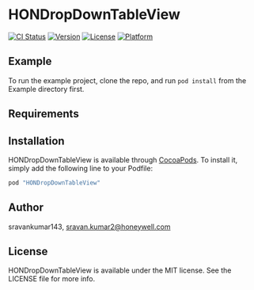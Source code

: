 # HONDropDownTableView

[![CI Status](http://img.shields.io/travis/sravankumar143/HONDropDownTableView.svg?style=flat)](https://travis-ci.org/sravankumar143/HONDropDownTableView)
[![Version](https://img.shields.io/cocoapods/v/HONDropDownTableView.svg?style=flat)](http://cocoapods.org/pods/HONDropDownTableView)
[![License](https://img.shields.io/cocoapods/l/HONDropDownTableView.svg?style=flat)](http://cocoapods.org/pods/HONDropDownTableView)
[![Platform](https://img.shields.io/cocoapods/p/HONDropDownTableView.svg?style=flat)](http://cocoapods.org/pods/HONDropDownTableView)

## Example

To run the example project, clone the repo, and run `pod install` from the Example directory first.

## Requirements

## Installation

HONDropDownTableView is available through [CocoaPods](http://cocoapods.org). To install
it, simply add the following line to your Podfile:

```ruby
pod "HONDropDownTableView"
```

## Author

sravankumar143, sravan.kumar2@honeywell.com

## License

HONDropDownTableView is available under the MIT license. See the LICENSE file for more info.
